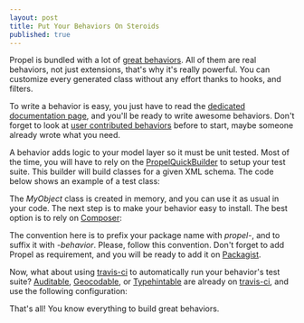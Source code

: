 ```yaml
---
layout: post
title: Put Your Behaviors On Steroids
published: true
---
```

<p>Propel is bundled with a lot of <a href="http://www.propelorm.org/documentation/#behaviors_reference">great behaviors</a>. All of them are real behaviors, not just extensions, that's why it's really powerful. You can customize every generated class without any effort thanks to hooks, and filters.</p>
<p>To write a behavior is easy, you just have to read the <a href="http://www.propelorm.org/cookbook/writing-behavior.html">dedicated documentation page</a>, and you'll be ready to write awesome behaviors. Don't forget to look at <a href="http://www.propelorm.org/cookbook/user-contributed-behaviors.html">user contributed behaviors</a>&nbsp;before to start, maybe someone already wrote what you need.</p>
<p>A behavior adds logic to your model layer so it must be unit tested. Most of the time, you will have to rely on the <a href="https://github.com/propelorm/Propel/blob/master/generator/lib/util/PropelQuickBuilder.php">PropelQuickBuilder</a> to setup your test suite. This builder will build classes for a given XML schema. The code below shows an example of a test class:</p>
<p><!--more--></p>
<p><script src="https://gist.github.com/2469706.js"></script></p>
<p>The <em>MyObject</em> class is created in memory, and you can use it as usual in your code. The next step is to make your behavior easy to install. The best option is to rely on <a href="http://getcomposer.org/">Composer</a>:</p>
<p><script src="https://gist.github.com/2469507.js?file=composer.json"></script></p>
<p>The convention here is to prefix your package name with <em>propel-</em>, and to suffix it with <em>-behavior</em>. Please, follow this convention. Don't forget to add Propel as requirement, and you will be ready to add it on <a href="http://packagist.org/">Packagist</a>.</p>
<p>Now, what about using&nbsp;<a href="http://travis-ci.org/">travis-ci</a>&nbsp;to automatically run your behavior's test suite? <a href="https://github.com/Carpe-Hora/AuditableBehavior">Auditable</a>,&nbsp;<a href="https://github.com/willdurand/GeocodableBehavior">Geocodable</a>, or&nbsp;<a href="https://github.com/willdurand/TypehintableBehavior">Typehintable</a>&nbsp;are already on&nbsp;<a href="http://travis-ci.org/">travis-ci</a>, and use the following configuration:</p>
<p><script src="https://gist.github.com/2469507.js?file=.travis.yml"></script></p>
<p><script src="https://gist.github.com/2469507.js?file=bootstrap.php"></script></p>
<p>That's all! You know everything to build great behaviors.</p>

